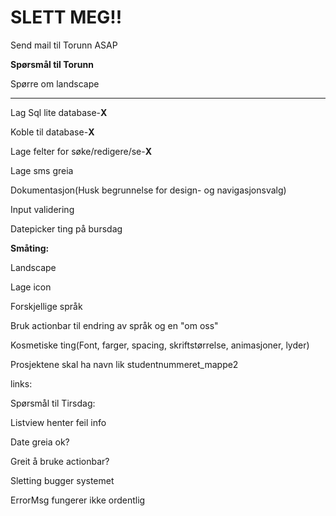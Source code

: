 <h1>SLETT MEG!!</h1>

<p>Send mail til Torunn ASAP</p>

<p><strong>Spørsmål til Torunn</strong></p>
<p>Spørre om landscape</p>
<hr>

<p>Lag Sql lite database-<strong>X</strong></p> 
<p>Koble til database-<strong>X</strong></p>
<p>Lage felter for søke/redigere/se-<strong>X</strong></p>
<p>Lage sms greia</p>
<p>Dokumentasjon(Husk begrunnelse for design- og navigasjonsvalg)</p>
<p>Input validering</p>
<p>Datepicker ting på bursdag</p>

<p><strong>Småting:</strong></p>
<p>Landscape</p>
<p>Lage icon</p>
<p>Forskjellige språk</p>
<p>Bruk actionbar til endring av språk og en "om oss"</p>
<p>Kosmetiske ting(Font, farger, spacing, skriftstørrelse, animasjoner, lyder)</p>
<p>Prosjektene	skal	ha	navn	lik	studentnummeret_mappe2</p>
<p>links:</p>


<p>Spørsmål til Tirsdag:</p>
<p>Listview henter feil info</p>
<p>Date greia ok?</p>
<p>Greit å bruke actionbar?</p>
<p>Sletting bugger systemet</p>
<p>ErrorMsg fungerer ikke ordentlig</p>
